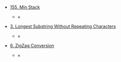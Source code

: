 <!-- TITLE: LeetCode -->
<!-- SUBTITLE: A quick summary of Leetcode -->

- [155. Min Stack](/algorithm/leetcode/min-stack)
	* ×
- [3. Longest Substring Without Repeating Characters](https://leetcode.com/problems/longest-substring-without-repeating-characters/description/)
	* ×

- [6. ZigZag Conversion](https://leetcode.com/problems/zigzag-conversion/description/)
	* ×


